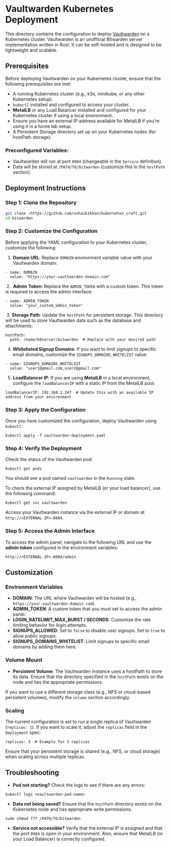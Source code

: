 # Vaultwarden Kubernetes Deployment

This directory contains the configuration to deploy [Vaultwarden](https://github.com/dani-garcia/vaultwarden) on a Kubernetes cluster. Vaultwarden is an unofficial Bitwarden server implementation written in Rust. It can be self-hosted and is designed to be lightweight and scalable.

## Prerequisites

Before deploying Vaultwarden on your Kubernetes cluster, ensure that the following prerequisites are met:

- A running Kubernetes cluster (e.g., k3s, minikube, or any other Kubernetes setup).
- `kubectl` installed and configured to access your cluster.
- **MetalLB** or any Load Balancer installed and configured for your Kubernetes cluster if using a local environment.
- Ensure you have an external IP address available for MetalLB if you're using it in a home lab setup.
- A Persistent Storage directory set up on your Kubernetes nodes (for hostPath storage).

### Preconfigured Variables:
- Vaultwarden will run at port `8084` (changeable in the `Service` definition).
- Data will be stored at `/PATH/TO/bitwarden` (customize this in the `hostPath` section).

## Deployment Instructions

### Step 1: Clone the Repository

```bash
git clone <https://github.com/sohaib1khan/kubernetes_craft.git
cd bitwarden
```

### Step 2: Customize the Configuration

Before applying the YAML configuration to your Kubernetes cluster, customize the following:

1.  **Domain URL**: Replace `DOMAIN` environment variable value with your Vaultwarden domain:

```
- name: DOMAIN
  value: "https://your-vaultwarden-domain.com"

```

&nbsp;2.  **Admin Token**: Replace the `ADMIN_TOKEN` with a custom token. This token is required to access the admin interface:

```
- name: ADMIN_TOKEN
  value: "your_custom_admin_token"

```

&nbsp;3. **Storage Path**: Update the `hostPath` for persistent storage. This directory will be used to store Vaultwarden data such as the database and attachments:

```
hostPath:
  path: /home/k8server/bitwarden  # Replace with your desired path

```

4. **Whitelisted Signup Domains**: If you want to limit signups to specific email domains, customize the `SIGNUPS_DOMAINS_WHITELIST` value:

```
- name: SIGNUPS_DOMAINS_WHITELIST
  value: "user1@gmail.com,user2@gmail.com"

```

5. **LoadBalancer IP**: If you are using **MetalLB** in a local environment, configure the `loadBalancerIP` with a static IP from the MetalLB pool:

```
loadBalancerIP: 192.168.1.247  # Update this with an available IP address from your environment

```

### Step 3: Apply the Configuration

Once you have customized the configuration, deploy Vaultwarden using `kubectl`:

```
kubectl apply -f vaultwarden-deployment.yaml

```

### Step 4: Verify the Deployment

Check the status of the Vaultwarden pod:

```
kubectl get pods

```

You should see a pod named `vaultwarden` in the `Running` state.

To check the external IP assigned by MetalLB (or your load balancer), use the following command:

```
kubectl get svc vaultwarden

```

Access your Vaultwarden instance via the external IP or domain at `http://<EXTERNAL-IP>:8084`.

### Step 5: Access the Admin Interface

To access the admin panel, navigate to the following URL and use the **admin token** configured in the environment variables:

```
http://<EXTERNAL-IP>:8084/admin

```

## Customization

### Environment Variables

- **DOMAIN**: The URL where Vaultwarden will be hosted (e.g., `https://your-vaultwarden-domain.com`).
- **ADMIN_TOKEN**: A custom token that you must set to access the admin panel.
- **LOGIN_RATELIMIT_MAX_BURST / SECONDS**: Customize the rate limiting behavior for login attempts.
- **SIGNUPS_ALLOWED**: Set to `false` to disable user signups. Set to `true` to allow public signups.
- **SIGNUPS_DOMAINS_WHITELIST**: Limit signups to specific email domains by adding them here.

### Volume Mount

- **Persistent Volume**: The Vaultwarden instance uses a hostPath to store its data. Ensure that the directory specified in the `hostPath` exists on the node and has the appropriate permissions.

If you want to use a different storage class (e.g., NFS or cloud-based persistent volumes), modify the `volume` section accordingly.

### Scaling

The current configuration is set to run a single replica of Vaultwarden (`replicas: 1`). If you want to scale it, adjust the `replicas` field in the `Deployment` spec:

```
replicas: 3  # Example for 3 replicas

```

Ensure that your persistent storage is shared (e.g., NFS, or cloud storage) when scaling across multiple replicas.

## Troubleshooting

- **Pod not starting?** Check the logs to see if there are any errors:

```
kubectl logs <vaultwarden-pod-name>

```

- **Data not being saved?** Ensure that the `hostPath` directory exists on the Kubernetes node and has appropriate write permissions.

```
sudo chmod 777 /PATH/TO/bitwarden

```

- **Service not accessible?** Verify that the external IP is assigned and that the port `8084` is open in your environment. Also, ensure that MetalLB (or your Load Balancer) is correctly configured.
